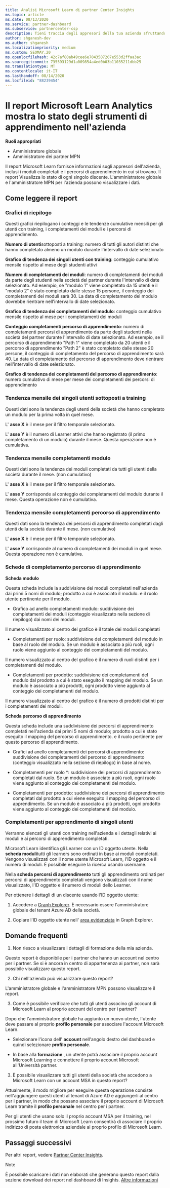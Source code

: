 ```yaml
---
title: Analisi Microsoft Learn di partner Center Insights
ms.topic: article
ms.date: 08/13/2020
ms.service: partner-dashboard
ms.subservice: partnercenter-csp
description: Tieni traccia degli appresori della tua azienda sfruttando i dati relativi a training individuale, moduli completati, percorsi di apprendimento completati e altro ancora.
author: shganesh-dev
ms.author: shganesh
ms.localizationpriority: medium
ms.custom: SEOMAY.20
ms.openlocfilehash: 42c7af80ab49cee6e7043587207e553d2ffaa3ac
ms.sourcegitcommit: 735593129d1a009854a4ed0b03b11035211dbb25
ms.translationtype: MT
ms.contentlocale: it-IT
ms.lasthandoff: 08/14/2020
ms.locfileid: "88239454"
---
```

# <a name="the-microsoft-learn-analytics-report-shows-the-status-of-learners-in-your-company"></a>Il report Microsoft Learn Analytics mostra lo stato degli strumenti di apprendimento nell'azienda

**Ruoli appropriati**
-   Amministratore globale
-   Amministratore dei partner MPN

Il report Microsoft Learn fornisce informazioni sugli appresori dell'azienda, inclusi i moduli completati e i percorsi di apprendimento in cui si trovano. Il report Visualizza lo stato di ogni singolo discente. L'amministratore globale e l'amministratore MPN per l'azienda possono visualizzare i dati.

## <a name="how-to-read-the-report"></a>Come leggere il report

### <a name="summary-charts"></a>Grafici di riepilogo

Questi grafici riepilogano i conteggi e le tendenze cumulative mensili per gli utenti con training, i completamenti dei moduli e i percorsi di apprendimento.


**Numero di utenti**sottoposti a training: numero di tutti gli autori distinti che hanno completato almeno un modulo durante l'intervallo di date selezionato 

**Grafico di tendenza dei singoli utenti con training**: conteggio cumulativo mensile rispetto al mese degli studenti attivi 

**Numero di completamenti dei moduli**: numero di completamenti dei moduli da parte degli studenti nella società del partner durante l'intervallo di date selezionato.
Ad esempio, se "modulo 1" viene completato da 15 utenti e il "modulo 2" è stato completato dalle stesse 15 persone, il conteggio dei completamenti dei moduli sarà 30. La data di completamento del modulo dovrebbe rientrare nell'intervallo di date selezionato.

**Grafico di tendenza dei completamenti del modulo**: conteggio cumulativo mensile rispetto al mese per i completamenti dei moduli 

**Conteggio completamenti percorso di apprendimento**: numero di completamenti percorsi di apprendimento da parte degli studenti nella società del partner durante l'intervallo di date selezionato.
Ad esempio, se il percorso di apprendimento "Path 1" viene completato da 20 utenti e il percorso di apprendimento "Path 2" è stato completato dalle stesse 20 persone, il conteggio di completamento del percorso di apprendimento sarà 40. La data di completamento del percorso di apprendimento deve rientrare nell'intervallo di date selezionato.

**Grafico di tendenza dei completamenti del percorso di apprendimento**: numero cumulativo di mese per mese dei completamenti dei percorsi di apprendimento 

### <a name="trained-individuals-monthly-trend"></a>Tendenza mensile dei singoli utenti sottoposti a training

Questi dati sono la tendenza degli utenti della società che hanno completato un modulo per la prima volta in quel mese. 

L' **asse X** è il mese per il filtro temporale selezionato. 

L' **asse Y** è il numero di Learner attivi che hanno registrato (il primo completamento di un modulo) durante il mese. Questa operazione non è cumulativa.

### <a name="module-completions-monthly-trend"></a>Tendenza mensile completamenti modulo

Questi dati sono la tendenza dei moduli completati da tutti gli utenti della società durante il mese. (non cumulativo) 

L' **asse X** è il mese per il filtro temporale selezionato. 

L' **asse Y** corrisponde al conteggio dei completamenti del modulo durante il mese. Questa operazione non è cumulativa.

### <a name="learning-path-completions-monthly-trend"></a>Tendenza mensile completamenti percorso di apprendimento

Questi dati sono la tendenza dei percorsi di apprendimento completati dagli utenti della società durante il mese. (non cumulativo) 

L' **asse X** è il mese per il filtro temporale selezionato. 

L' **asse Y** corrisponde al numero di completamenti dei moduli in quel mese. Questa operazione non è cumulativa.

### <a name="learning-path-completion-tabs"></a>Schede di completamento percorso di apprendimento 

**Scheda modulo**

Questa scheda include la suddivisione dei moduli completati nell'azienda dai primi 5 nomi di modulo; prodotto a cui è associato il modulo. e il ruolo utente pertinente per il modulo.  

- Grafico ad anello completamenti modulo: suddivisione dei completamenti dei moduli (conteggio visualizzato nella sezione di riepilogo) dai nomi dei moduli.

Il numero visualizzato al centro del grafico è il totale dei moduli completati

- Completamenti per ruolo: suddivisione dei completamenti del modulo in base al ruolo del modulo. Se un modulo è associato a più ruoli, ogni ruolo viene aggiunto al conteggio dei completamenti del modulo.

Il numero visualizzato al centro del grafico è il numero di ruoli distinti per i completamenti del modulo. 

- Completamenti per prodotto: suddivisione dei completamenti del modulo dal prodotto a cui è stato eseguito il mapping del modulo. Se un modulo è associato a più prodotti, ogni prodotto viene aggiunto al conteggio dei completamenti del modulo.    

Il numero visualizzato al centro del grafico è il numero di prodotti distinti per i completamenti dei moduli.  

**Scheda percorso di apprendimento**   

Questa scheda include una suddivisione dei percorsi di apprendimento completati nell'azienda dai primi 5 nomi di modulo; prodotto a cui è stato eseguito il mapping del percorso di apprendimento. e il ruolo pertinente per questo percorso di apprendimento.  

- Grafici ad anello completamenti dei percorsi di apprendimento: suddivisione dei completamenti del percorso di apprendimento (conteggio visualizzato nella sezione di riepilogo) in base al nome.

- Completamenti per ruolo *: suddivisione dei percorsi di apprendimento completati dal ruolo. Se un modulo è associato a più ruoli, ogni ruolo viene aggiunto al conteggio dei completamenti del modulo.

- Completamenti per prodotto: suddivisione dei percorsi di apprendimento completati dal prodotto a cui viene eseguito il mapping del percorso di apprendimento. Se un modulo è associato a più prodotti, ogni prodotto viene aggiunto al conteggio dei completamenti del modulo.

### <a name="completions-by-learning-individuals"></a>Completamenti per apprendimento di singoli utenti

Verranno elencati gli utenti con training nell'azienda e i dettagli relativi ai moduli e ai percorsi di apprendimento completati.

Microsoft Learn identifica gli Learner con un ID oggetto utente. Nella **scheda moduli**tutti gli learners sono ordinati in base ai moduli completati. Vengono visualizzati con il nome utente Microsoft Learn, l'ID oggetto e il numero di moduli. È possibile eseguire la ricerca usando username. 

Nella **scheda percorsi di apprendimento** tutti gli apprendimento ordinati per percorsi di apprendimento completati vengono visualizzati con il nome visualizzato, l'ID oggetto e il numero di moduli dello Learner.

Per ottenere i dettagli di un discente usando l'ID oggetto utente: 

1. Accedere a [Graph Explorer](https://developer.microsoft.com/graph/graph-explorer ). È necessario essere l'amministratore globale del tenant Azure AD della società.

2. Copiare l'ID oggetto utente nell' [area evidenziata](https://graph.microsoft.com/v1.0/users/a9633ad7-c8dc-4587-b119-0bc286b0711f) in Graph Explorer. 

## <a name="faq"></a>Domande frequenti

1. Non riesco a visualizzare i dettagli di formazione della mia azienda.

Questo report è disponibile per i partner che hanno un account nel centro per i partner. Se si è ancora in centro di appartenenza ai partner, non sarà possibile visualizzare questo report.

2.  Chi nell'azienda può visualizzare questo report? 

L'amministratore globale e l'amministratore MPN possono visualizzare il report.

3. Come è possibile verificare che tutti gli utenti associno gli account di Microsoft Learn al proprio account del centro per i partner?

Dopo che l'amministratore globale ha aggiunto un nuovo utente, l'utente deve passare al proprio **profilo personale** per associare l'account Microsoft Learn.

- Selezionare l'icona dell' **account** nell'angolo destro del dashboard e quindi selezionare **profilo personale**. 

-  In base alla **formazione** , un utente potrà associare il proprio account Microsoft Learning e connettere il proprio account Microsoft all'Università partner.

3. È possibile visualizzare tutti gli utenti della società che accedono a Microsoft Learn con un account MSA in questo report?

Attualmente, il modo migliore per eseguire questa operazione consiste nell'aggiungere questi utenti al tenant di Azure AD e aggiungerli al centro per i partner, in modo che possano associare il proprio account di Microsoft Learn tramite il **profilo personale** nel centro per i partner. 

Per gli utenti che usano solo il proprio account MSA per il training, nel prossimo futuro il team di Microsoft Learn consentirà di associare il proprio indirizzo di posta elettronica aziendale al proprio profilo di Microsoft Learn. 

## <a name="next-steps"></a>Passaggi successivi

Per altri report, vedere [Partner Center Insights](partner-center-insights.md).

>[!NOTE] 
> È possibile scaricare i dati non elaborati che generano questo report dalla sezione download dei report nel dashboard di Insights. [Altre informazioni](pci-download-reports.md) 